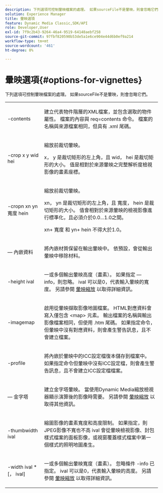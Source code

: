```yaml
---
description: 下列選項可控制暈映檔案的處理。 如果sourceFile不是暈映，則會忽略它們。
solution: Experience Manager
title: 暈映選項
feature: Dynamic Media Classic,SDK/API
role: Developer,User
exl-id: 7f9c2b43-9264-46a4-9519-64148aebf258
source-git-commit: 97fbf820590b53de5a1e6ce904e44d6b0ef9a214
workflow-type: tm+mt
source-wordcount: '461'
ht-degree: 0%

---
```


# 暈映選項{#options-for-vignettes}

下列選項可控制暈映檔案的處理。 如果sourceFile不是暈映，則會忽略它們。

<table id="simpletable_6D0C967EB84947FBAC34B46C4BB23AF0"> 
 <tr class="strow"> 
  <td class="stentry"> <p><span class="codeph"> -contents</span> </p></td> 
  <td class="stentry"> <p>建立代表物件階層的XML檔案，並包含選取的物件屬性。 檔案的內容與 <span class="codeph"> req=contents</span> 命令。 檔案的名稱與來源檔案相同，但具有 <span class="filepath"> .xml</span> 尾碼。 </p></td> 
 </tr> 
 <tr class="strow"> 
  <td class="stentry"> <p><span class="codeph">-crop <span class="varname"> x</span><span class="varname"> y</span><span class="varname"> wid</span><span class="varname"> hei</span></span> </p></td> 
  <td class="stentry"> <p>縮放前裁切暈映。 </p> <p><span class="codeph"><span class="varname"> x</span>，<span class="varname"> y</span></span> 是裁切矩形的左上角，且 <span class="codeph"><span class="varname"> wid</span>，<span class="varname"> hei</span></span> 是裁切矩形的大小。 值是相對於來源暈映之完整解析度檢視影像的畫素座標。 </p></td> 
 </tr> 
 <tr class="strow"> 
  <td class="stentry"> <p><span class="codeph">-cropn <span class="varname"> xn</span><span class="varname"> yn</span><span class="varname"> 寬度</span><span class="varname"> hein</span></span> </p> </td> 
  <td class="stentry"> <p>縮放前裁切暈映。 </p> <p><span class="codeph"><span class="varname"> xn</span>，<span class="varname"> yn</span></span> 是裁切矩形的左上角，且 <span class="codeph"><span class="varname"> 寬度</span>，<span class="varname"> hein</span></span> 是裁切矩形的大小。 值會相對於來源暈映的檢視影像進行標準化，且必須介於0.0...1.0之間。 </p> <p><span class="codeph"><span class="varname"> xn</span></span>+<span class="codeph"><span class="varname"> 寬度</span></span> 和 <span class="codeph"><span class="varname"> yn</span></span>+<span class="codeph"><span class="varname"> hein</span></span> 不得大於1.0。 </p></td> 
 </tr> 
 <tr class="strow"> 
  <td class="stentry"> <p><span class="codeph">  — 內嵌資料</span> </p></td> 
  <td class="stentry"> <p>將內嵌材質保留在輸出暈映中。 依預設，會從輸出暈映中移除材料。 </p></td> 
 </tr> 
 <tr class="strow"> 
  <td class="stentry"> <p><span class="codeph">-height <span class="varname"> ival</span></span> </p></td> 
  <td class="stentry"> <p>一或多個輸出暈映高度（畫素）。 如果指定 — info，則忽略。 <span class="varname"> ival</span> 可以是0，代表輸入暈映的寬度。 另請參閱 <a href="../../../../ir-api/vntc/utilities/c-ir-vignette-converter-vntc/c-ir-vignette-scaling.md#concept-e373a29c2f954df98d704c7723804585" type="concept" format="dita" scope="local"> 暈映縮放</a> 以取得詳細資訊。 </p></td> 
 </tr> 
 <tr class="strow"> 
  <td class="stentry"> <p><span class="codeph"> -imagemap</span> </p></td> 
  <td class="stentry"> <p>啟用從暈映擷取影像地圖檔案。 HTML對應資料會寫入僅包含 <span class="codeph"> &lt;map&gt;</span> 元素。 輸出檔案的名稱與輸出影像檔案相同，但使用 <span class="filepath"> .htm</span> 尾碼。 如果指定命令，但暈映中沒有對應資料，則會產生警告訊息，且不會建立檔案。 </p></td> 
 </tr> 
 <tr class="strow"> 
  <td class="stentry"> <p><span class="codeph"> -profile</span> </p></td> 
  <td class="stentry"> <p>將內嵌於暈映中的ICC設定檔復本儲存到檔案中。 如果指定命令但暈映中沒有ICC設定檔，則會產生警告訊息，且不會建立ICC設定檔檔案。 </p></td> 
 </tr> 
 <tr class="strow"> 
  <td class="stentry"> <p><span class="codeph">  — 金字塔</span> </p></td> 
  <td class="stentry"> <p>建立金字塔暈映。 當使用Dynamic Media縮放檢視器顯示演算後的影像時需要。 另請參閱 <a href="../../../../ir-api/vntc/utilities/c-ir-vignette-converter-vntc/c-ir-vignette-scaling.md#concept-e373a29c2f954df98d704c7723804585" type="concept" format="dita" scope="local"> 暈映縮放</a> 以取得其他資訊。 </p></td> 
 </tr> 
 <tr class="strow"> 
  <td class="stentry"> <p><span class="codeph">-thumbwidth <span class="varname"> ival</span></span> </p></td> 
  <td class="stentry"> <p>縮圖影像的畫素寬度和高度限制。 如果指定，則JPEG影像不寬也不高 <span class="varname"> ival</span> 會從暈映檢視影像、封包樣式檔案的面板影像，或視窗覆蓋樣式檔案中第一個樣式的照明地圖產生。 </p></td> 
 </tr> 
 <tr class="strow"> 
  <td class="stentry"> <p><span class="codeph">-width <span class="varname"> ival</span> *[，<span class="varname"> ival</span>]</span> </p></td> 
  <td class="stentry"> <p>一或多個輸出暈映寬度（畫素）。 忽略條件 <span class="codeph"> -info</span> 已指定。 <span class="varname"> ival</span> 可以是0，代表輸入暈映的高度。 另請參閱 <a href="../../../../ir-api/vntc/utilities/c-ir-vignette-converter-vntc/c-ir-vignette-scaling.md#concept-e373a29c2f954df98d704c7723804585" type="concept" format="dita" scope="local"> 暈映縮放</a> 以取得詳細資訊。 </p></td> 
 </tr> 
</table>
